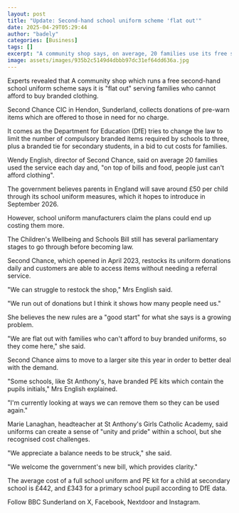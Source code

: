 ```yaml
---
layout: post
title: "Update: Second-hand school uniform scheme 'flat out'"
date: 2025-04-29T05:29:44
author: "badely"
categories: [Business]
tags: []
excerpt: "A community shop says, on average, 20 families use its free school uniform service every day."
image: assets/images/935b2c5149d4dbbb97dc31ef64dd636a.jpg
---
```


Experts revealed that A community shop which runs a free second-hand school uniform scheme says it is "flat out" serving families who cannot afford to buy branded clothing.

Second Chance CIC in Hendon, Sunderland, collects donations of pre-warn items which are offered to those in need for no charge.

It comes as the Department for Education (DfE) tries to change the law to limit the number of compulsory branded items required by schools to three, plus a branded tie for secondary students, in a bid to cut costs for families.

Wendy English, director of Second Chance, said on average 20 families used the service each day and, "on top of bills and food, people just can't afford clothing".

The government believes parents in England will save around £50 per child through its school uniform measures, which it hopes to introduce in September 2026.

However, school uniform manufacturers claim the plans could end up costing them more.

The Children's Wellbeing and Schools Bill still has several parliamentary stages to go through before becoming law.

Second Chance, which opened in April 2023, restocks its uniform donations daily and customers are able to access items without needing a referral service.

"We can struggle to restock the shop," Mrs English said. 

"We run out of donations but I think it shows how many people need us."

She believes the new rules are a "good start" for what she says is a growing problem. 

"We are flat out with families who can't afford to buy branded uniforms, so they come here," she said.

Second Chance aims to move to a larger site this year in order to better deal with the demand. 

"Some schools, like St Anthony's, have branded PE kits which contain the pupils initials," Mrs English explained.

"I'm currently looking at ways we can remove them so they can be used again." 

Marie Lanaghan, headteacher at St Anthony's Girls Catholic Academy, said uniforms can create a sense of "unity and pride" within a school, but she recognised cost challenges. 

"We appreciate a balance needs to be struck," she said.

"We welcome the government's new bill, which provides clarity." 

The average cost of a full school uniform and PE kit for a child at secondary school is £442, and £343 for a primary school pupil according to DfE data.

Follow BBC Sunderland on X, Facebook, Nextdoor and Instagram.

